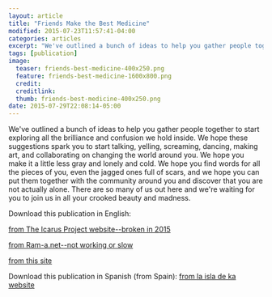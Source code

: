 ```yaml
---
layout: article
title: "Friends Make the Best Medicine"
modified: 2015-07-23T11:57:41-04:00
categories: articles
excerpt: "We've outlined a bunch of ideas to help you gather people together to start exploring all the brilliance and confusion we hold inside. We hope these suggestions spark you to start talking, yelling, screaming, dancing, making art, and collaborating on changing the world around you."
tags: [publication]
image:
  teaser: friends-best-medicine-400x250.png
  feature: friends-best-medicine-1600x800.png
  credit: 
  creditlink: 
  thumb: friends-best-medicine-400x250.png
date: 2015-07-29T22:08:14-05:00
---
```



We've outlined a bunch of ideas to help you gather people together to start exploring all the brilliance and confusion we hold inside. We hope these suggestions spark you to start talking, yelling, screaming, dancing, making art, and collaborating on changing the world around you. We hope you make it a little less gray and lonely and cold. We hope you find words for all the pieces of you, even the jagged ones full of scars, and we hope you can put them together with the community around you and discover that you are not actually alone. There are so many of us out here and we're waiting for you to join us in all your crooked beauty and madness.

Download this publication in English:

[from The Icarus Project website--broken in 2015](http://www.theicarusproject.net/icarus-downloads/friends-make-the-best-medicine)

[from Ram-a.net--not working or slow](http://ram-a.net/sites/default/files/FMTBM_final_wcovers.pdf)

[from this site](/images/fmtbm.pdf)

Download this publication in Spanish (from Spain):
[from la isla de ka website](https://laisladeka.wordpress.com/facilitacion-de-grupos/)
